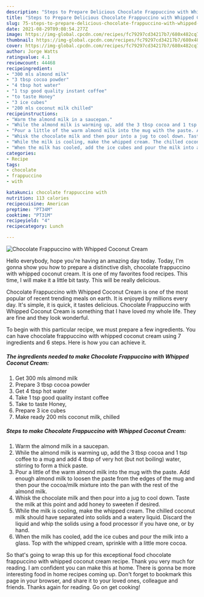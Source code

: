 ```yaml
---
description: "Steps to Prepare Delicious Chocolate Frappuccino with Whipped Coconut Cream"
title: "Steps to Prepare Delicious Chocolate Frappuccino with Whipped Coconut Cream"
slug: 75-steps-to-prepare-delicious-chocolate-frappuccino-with-whipped-coconut-cream
date: 2021-08-29T09:08:54.277Z
image: https://img-global.cpcdn.com/recipes/fc79297cd34217b7/680x482cq70/chocolate-frappuccino-with-whipped-coconut-cream-recipe-main-photo.jpg
thumbnail: https://img-global.cpcdn.com/recipes/fc79297cd34217b7/680x482cq70/chocolate-frappuccino-with-whipped-coconut-cream-recipe-main-photo.jpg
cover: https://img-global.cpcdn.com/recipes/fc79297cd34217b7/680x482cq70/chocolate-frappuccino-with-whipped-coconut-cream-recipe-main-photo.jpg
author: Jorge Watts
ratingvalue: 4.1
reviewcount: 44468
recipeingredient:
- "300 mls almond milk"
- "3 tbsp cocoa powder"
- "4 tbsp hot water"
- "1 tsp good quality instant coffee"
- "to taste Honey"
- "3 ice cubes"
- "200 mls coconut milk chilled"
recipeinstructions:
- "Warm the almond milk in a saucepan."
- "While the almond milk is warming up, add the 3 tbsp cocoa and 1 tsp coffee to a mug and add 4 tbsp of very hot (but not boiling) water, stirring to form a thick paste."
- "Pour a little of the warm almond milk into the mug with the paste. Add enough almond milk to loosen the paste from the edges of the mug and then pour the cocoa/milk mixture into the pan with the rest of the almond milk."
- "Whisk the chocolate milk and then pour into a jug to cool down. Taste the milk at this point and add honey to sweeten if desired."
- "While the milk is cooling, make the whipped cream. The chilled coconut milk should have separated into solids and a watery liquid. Discard the liquid and whip the solids using a food processor if you have one, or by hand."
- "When the milk has cooled, add the ice cubes and pour the milk into a glass. Top with the whipped cream, sprinkle with a little more cocoa."
categories:
- Recipe
tags:
- chocolate
- frappuccino
- with

katakunci: chocolate frappuccino with 
nutrition: 113 calories
recipecuisine: American
preptime: "PT34M"
cooktime: "PT31M"
recipeyield: "4"
recipecategory: Lunch

---
```



![Chocolate Frappuccino with Whipped Coconut Cream](https://img-global.cpcdn.com/recipes/fc79297cd34217b7/680x482cq70/chocolate-frappuccino-with-whipped-coconut-cream-recipe-main-photo.jpg)

Hello everybody, hope you're having an amazing day today. Today, I'm gonna show you how to prepare a distinctive dish, chocolate frappuccino with whipped coconut cream. It is one of my favorites food recipes. This time, I will make it a little bit tasty. This will be really delicious.



Chocolate Frappuccino with Whipped Coconut Cream is one of the most popular of recent trending meals on earth. It is enjoyed by millions every day. It's simple, it is quick, it tastes delicious. Chocolate Frappuccino with Whipped Coconut Cream is something that I have loved my whole life. They are fine and they look wonderful.


To begin with this particular recipe, we must prepare a few ingredients. You can have chocolate frappuccino with whipped coconut cream using 7 ingredients and 6 steps. Here is how you can achieve it.

<!--inarticleads1-->

##### The ingredients needed to make Chocolate Frappuccino with Whipped Coconut Cream:

1. Get 300 mls almond milk
1. Prepare 3 tbsp cocoa powder
1. Get 4 tbsp hot water
1. Take 1 tsp good quality instant coffee
1. Take to taste Honey,
1. Prepare 3 ice cubes
1. Make ready 200 mls coconut milk, chilled




<!--inarticleads2-->

##### Steps to make Chocolate Frappuccino with Whipped Coconut Cream:

1. Warm the almond milk in a saucepan.
1. While the almond milk is warming up, add the 3 tbsp cocoa and 1 tsp coffee to a mug and add 4 tbsp of very hot (but not boiling) water, stirring to form a thick paste.
1. Pour a little of the warm almond milk into the mug with the paste. Add enough almond milk to loosen the paste from the edges of the mug and then pour the cocoa/milk mixture into the pan with the rest of the almond milk.
1. Whisk the chocolate milk and then pour into a jug to cool down. Taste the milk at this point and add honey to sweeten if desired.
1. While the milk is cooling, make the whipped cream. The chilled coconut milk should have separated into solids and a watery liquid. Discard the liquid and whip the solids using a food processor if you have one, or by hand.
1. When the milk has cooled, add the ice cubes and pour the milk into a glass. Top with the whipped cream, sprinkle with a little more cocoa.




So that's going to wrap this up for this exceptional food chocolate frappuccino with whipped coconut cream recipe. Thank you very much for reading. I am confident you can make this at home. There is gonna be more interesting food in home recipes coming up. Don't forget to bookmark this page in your browser, and share it to your loved ones, colleague and friends. Thanks again for reading. Go on get cooking!
